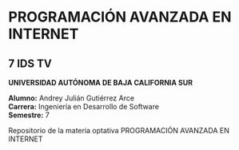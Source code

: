 # PROGRAMACIÓN AVANZADA EN INTERNET

7 IDS TV
---
**UNIVERSIDAD AUTÓNOMA DE BAJA CALIFORNIA SUR**

**Alumno:** Andrey Julián Gutiérrez Arce  
**Carrera:** Ingeniería en Desarrollo de Software  
**Semestre:** 7


Repositorio de la materia optativa PROGRAMACIÓN AVANZADA EN INTERNET 
